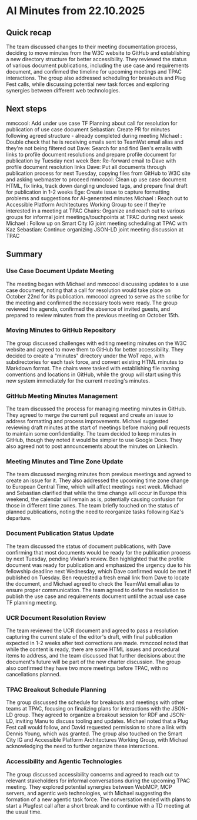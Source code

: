 # AI Minutes from 22.10.2025

## Quick recap
The team discussed changes to their meeting documentation process, deciding to move minutes from the W3C website to GitHub and establishing a new directory structure for better accessibility. They reviewed the status of various document publications, including the use case and requirements document, and confirmed the timeline for upcoming meetings and TPAC interactions. The group also addressed scheduling for breakouts and Plug Fest calls, while discussing potential new task forces and exploring synergies between different web technologies.

## Next steps
mmccool: Add under use case TF Planning about call for resolution for publication of use case document
Sebastian: Create PR for minutes following agreed structure - already completed during meeting
Michael : Double check that he is receiving emails sent to TeamWat email alias and they're not being filtered out
Dave: Search for and find Ben's emails with links to profile document resolutions and prepare profile document for publication by Tuesday next week
Ben: Re-forward email to Dave with profile document resolution links
Dave: Put all documents through publication process for next Tuesday, copying files from GitHub to W3C site and asking webmaster to proceed
mmccool: Clean up use case document HTML, fix links, track down dangling unclosed tags, and prepare final draft for publication in 1-2 weeks
Ege: Create issue to capture formatting problems and suggestions for AI-generated minutes
Michael : Reach out to Accessible Platform Architectures Working Group to see if they're interested in a meeting at TPAC
Chairs: Organize and reach out to various groups for informal joint meetings/touchpoints at TPAC during next week
Michael : Follow up on Smart City IG joint meeting scheduling at TPAC with Kaz
Sebastian: Continue organizing JSON-LD joint meeting discussion at TPAC

## Summary
### Use Case Document Update Meeting
The meeting began with Michael and mmccool discussing updates to a use case document, noting that a call for resolution would take place on October 22nd for its publication. mmccool agreed to serve as the scribe for the meeting and confirmed the necessary tools were ready. The group reviewed the agenda, confirmed the absence of invited guests, and prepared to review minutes from the previous meeting on October 15th.

### Moving Minutes to GitHub Repository
The group discussed challenges with editing meeting minutes on the W3C website and agreed to move them to GitHub for better accessibility. They decided to create a "minutes" directory under the WoT repo, with subdirectories for each task force, and convert existing HTML minutes to Markdown format. The chairs were tasked with establishing file naming conventions and locations in GitHub, while the group will start using this new system immediately for the current meeting's minutes.

### GitHub Meeting Minutes Management
The team discussed the process for managing meeting minutes in GitHub. They agreed to merge the current pull request and create an issue to address formatting and process improvements. Michael suggested reviewing draft minutes at the start of meetings before making pull requests to maintain some confidentiality. The team decided to keep minutes in GitHub, though they noted it would be simpler to use Google Docs. They also agreed not to post announcements about the minutes on LinkedIn.

### Meeting Minutes and Time Zone Update
The team discussed merging minutes from previous meetings and agreed to create an issue for it. They also addressed the upcoming time zone change to European Central Time, which will affect meetings next week. Michael and Sebastian clarified that while the time change will occur in Europe this weekend, the calendar will remain as is, potentially causing confusion for those in different time zones. The team briefly touched on the status of planned publications, noting the need to reorganize tasks following Kaz's departure.

### Document Publication Status Update
The team discussed the status of document publications, with Dave confirming that most documents would be ready for the publication process by next Tuesday, pending Vivian's review. Ben highlighted that the profile document was ready for publication and emphasized the urgency due to his fellowship deadline next Wednesday, which Dave confirmed would be met if published on Tuesday. Ben requested a fresh email link from Dave to locate the document, and Michael agreed to check the TeamWat email alias to ensure proper communication. The team agreed to defer the resolution to publish the use case and requirements document until the actual use case TF planning meeting.

### UCR Document Resolution Review
The team reviewed the UCR document and agreed to pass a resolution capturing the current state of the editor's draft, with final publication expected in 1-2 weeks after text corrections are made. mmccool noted that while the content is ready, there are some HTML issues and procedural items to address, and the team discussed that further decisions about the document's future will be part of the new charter discussion. The group also confirmed they have two more meetings before TPAC, with no cancellations planned.

### TPAC Breakout Schedule Planning
The group discussed the schedule for breakouts and meetings with other teams at TPAC, focusing on finalizing plans for interactions with the JSON-LD group. They agreed to organize a breakout session for RDF and JSON-LD, inviting Manu to discuss tooling and updates. Michael noted that a Plug Fest call would follow, and David requested permission to share a link with Dennis Young, which was granted. The group also touched on the Smart City IG and Accessible Platform Architectures Working Group, with Michael acknowledging the need to further organize these interactions.

### Accessibility and Agentic Technologies
The group discussed accessibility concerns and agreed to reach out to relevant stakeholders for informal conversations during the upcoming TPAC meeting. They explored potential synergies between WebMCP, MCP servers, and agentic web technologies, with Michael suggesting the formation of a new agentic task force. The conversation ended with plans to start a Plugfest call after a short break and to continue with a TD meeting at the usual time.
